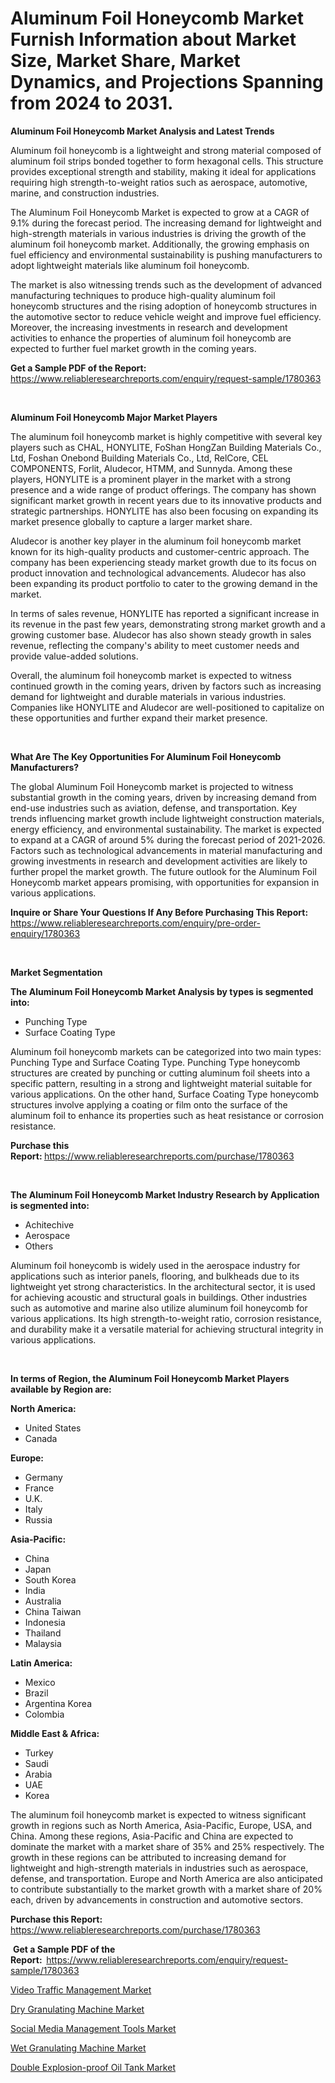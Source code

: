 <p><h1>Aluminum Foil Honeycomb Market Furnish Information about Market Size, Market Share, Market Dynamics, and Projections Spanning from 2024 to 2031.</h1></p><p><strong>Aluminum Foil Honeycomb Market Analysis and Latest Trends</strong></p>
<p><p>Aluminum foil honeycomb is a lightweight and strong material composed of aluminum foil strips bonded together to form hexagonal cells. This structure provides exceptional strength and stability, making it ideal for applications requiring high strength-to-weight ratios such as aerospace, automotive, marine, and construction industries.</p><p>The Aluminum Foil Honeycomb Market is expected to grow at a CAGR of 9.1% during the forecast period. The increasing demand for lightweight and high-strength materials in various industries is driving the growth of the aluminum foil honeycomb market. Additionally, the growing emphasis on fuel efficiency and environmental sustainability is pushing manufacturers to adopt lightweight materials like aluminum foil honeycomb.</p><p>The market is also witnessing trends such as the development of advanced manufacturing techniques to produce high-quality aluminum foil honeycomb structures and the rising adoption of honeycomb structures in the automotive sector to reduce vehicle weight and improve fuel efficiency. Moreover, the increasing investments in research and development activities to enhance the properties of aluminum foil honeycomb are expected to further fuel market growth in the coming years.</p></p>
<p><strong>Get a Sample PDF of the Report:&nbsp;</strong> <a href="https://www.reliableresearchreports.com/enquiry/request-sample/1780363">https://www.reliableresearchreports.com/enquiry/request-sample/1780363</a></p>
<p>&nbsp;</p>
<p><strong>Aluminum Foil Honeycomb Major Market Players</strong></p>
<p><p>The aluminum foil honeycomb market is highly competitive with several key players such as CHAL, HONYLITE, FoShan HongZan Building Materials Co., Ltd, Foshan Onebond Building Materials Co., Ltd, RelCore, CEL COMPONENTS, Forlit, Aludecor, HTMM, and Sunnyda. Among these players, HONYLITE is a prominent player in the market with a strong presence and a wide range of product offerings. The company has shown significant market growth in recent years due to its innovative products and strategic partnerships. HONYLITE has also been focusing on expanding its market presence globally to capture a larger market share.</p><p>Aludecor is another key player in the aluminum foil honeycomb market known for its high-quality products and customer-centric approach. The company has been experiencing steady market growth due to its focus on product innovation and technological advancements. Aludecor has also been expanding its product portfolio to cater to the growing demand in the market.</p><p>In terms of sales revenue, HONYLITE has reported a significant increase in its revenue in the past few years, demonstrating strong market growth and a growing customer base. Aludecor has also shown steady growth in sales revenue, reflecting the company's ability to meet customer needs and provide value-added solutions.</p><p>Overall, the aluminum foil honeycomb market is expected to witness continued growth in the coming years, driven by factors such as increasing demand for lightweight and durable materials in various industries. Companies like HONYLITE and Aludecor are well-positioned to capitalize on these opportunities and further expand their market presence.</p></p>
<p>&nbsp;</p>
<p><strong>What Are The Key Opportunities For Aluminum Foil Honeycomb Manufacturers?</strong></p>
<p><p>The global Aluminum Foil Honeycomb market is projected to witness substantial growth in the coming years, driven by increasing demand from end-use industries such as aviation, defense, and transportation. Key trends influencing market growth include lightweight construction materials, energy efficiency, and environmental sustainability. The market is expected to expand at a CAGR of around 5% during the forecast period of 2021-2026. Factors such as technological advancements in material manufacturing and growing investments in research and development activities are likely to further propel the market growth. The future outlook for the Aluminum Foil Honeycomb market appears promising, with opportunities for expansion in various applications.</p></p>
<p><strong>Inquire or Share Your Questions If Any Before Purchasing This Report:</strong> <a href="https://www.reliableresearchreports.com/enquiry/pre-order-enquiry/1780363">https://www.reliableresearchreports.com/enquiry/pre-order-enquiry/1780363</a></p>
<p>&nbsp;</p>
<p><strong>Market Segmentation</strong></p>
<p><strong>The Aluminum Foil Honeycomb Market Analysis by types is segmented into:</strong></p>
<p><ul><li>Punching Type</li><li>Surface Coating Type</li></ul></p>
<p><p>Aluminum foil honeycomb markets can be categorized into two main types: Punching Type and Surface Coating Type. Punching Type honeycomb structures are created by punching or cutting aluminum foil sheets into a specific pattern, resulting in a strong and lightweight material suitable for various applications. On the other hand, Surface Coating Type honeycomb structures involve applying a coating or film onto the surface of the aluminum foil to enhance its properties such as heat resistance or corrosion resistance.</p></p>
<p><strong>Purchase this Report:&nbsp;</strong><a href="https://www.reliableresearchreports.com/purchase/1780363">https://www.reliableresearchreports.com/purchase/1780363</a></p>
<p>&nbsp;</p>
<p><strong>The Aluminum Foil Honeycomb Market Industry Research by Application is segmented into:</strong></p>
<p><ul><li>Achitechive</li><li>Aerospace</li><li>Others</li></ul></p>
<p><p>Aluminum foil honeycomb is widely used in the aerospace industry for applications such as interior panels, flooring, and bulkheads due to its lightweight yet strong characteristics. In the architectural sector, it is used for achieving acoustic and structural goals in buildings. Other industries such as automotive and marine also utilize aluminum foil honeycomb for various applications. Its high strength-to-weight ratio, corrosion resistance, and durability make it a versatile material for achieving structural integrity in various applications.</p></p>
<p>&nbsp;</p>
<p><strong>In terms of Region, the Aluminum Foil Honeycomb Market Players available by Region are:</strong></p>
<p>
    <p> <strong> North America: </strong>
        <ul>
            <li>United States</li>
            <li>Canada</li>
        </ul>
        </p> 
    <p> <strong> Europe: </strong>
        <ul>
            <li>Germany</li>
            <li>France</li>
            <li>U.K.</li>
            <li>Italy</li>
            <li>Russia</li>
        </ul>
        </p> 
    <p> <strong> Asia-Pacific: </strong>
        <ul>
            <li>China</li>
            <li>Japan</li>
            <li>South Korea</li>
            <li>India</li>
            <li>Australia</li>
            <li>China Taiwan</li>
            <li>Indonesia</li>
            <li>Thailand</li>
            <li>Malaysia</li>
        </ul>
        </p> 
    <p> <strong> Latin America: </strong>
        <ul>
            <li>Mexico</li>
            <li>Brazil</li>
            <li>Argentina Korea</li>
            <li>Colombia</li>
        </ul>
        </p> 
    <p> <strong> Middle East & Africa: </strong>
        <ul>
            <li>Turkey</li>
            <li>Saudi</li>
            <li>Arabia</li>
            <li>UAE</li>
            <li>Korea</li>
        </ul>
    </p>
    </p>
<p><p>The aluminum foil honeycomb market is expected to witness significant growth in regions such as North America, Asia-Pacific, Europe, USA, and China. Among these regions, Asia-Pacific and China are expected to dominate the market with a market share of 35% and 25% respectively. The growth in these regions can be attributed to increasing demand for lightweight and high-strength materials in industries such as aerospace, defense, and transportation. Europe and North America are also anticipated to contribute substantially to the market growth with a market share of 20% each, driven by advancements in construction and automotive sectors.</p></p>
<p><strong>Purchase this Report: </strong><a href="https://www.reliableresearchreports.com/purchase/1780363">https://www.reliableresearchreports.com/purchase/1780363</a></p>
<p>&nbsp;<strong>Get a Sample PDF of the Report:&nbsp;&nbsp;</strong><a href="https://www.reliableresearchreports.com/enquiry/request-sample/1780363">https://www.reliableresearchreports.com/enquiry/request-sample/1780363</a></p>
<p><strong></strong></p>
<p><p><a href="https://medium.com/@beauhagenes2023/video-traffic-management-market-share-evolution-and-market-growth-trends-2024-2031-600f6c3de81a">Video Traffic Management Market</a></p><p><a href="https://issuu.com/reportprime-2/docs/dry-granulating-machine-market-size-2030.pptx">Dry Granulating Machine Market</a></p><p><a href="https://medium.com/@beauhagenes2023/social-media-management-tools-market-the-key-to-successful-business-strategy-forecast-till-2031-b3f4a55e88ff">Social Media Management Tools Market</a></p><p><a href="https://issuu.com/reportprime-2/docs/wet-granulating-machine-market-size-2030.pptx">Wet Granulating Machine Market</a></p><p><a href="https://github.com/sofayahoo2023/Market-Research-Report-List-3/blob/main/double-explosion-proof-oil-tank-market.md">Double Explosion-proof Oil Tank Market</a></p></p>